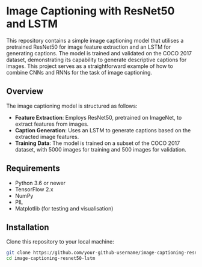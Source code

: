 # Image Captioning with ResNet50 and LSTM

This repository contains a simple image captioning model that utilises a pretrained ResNet50 for image feature extraction and an LSTM for generating captions. The model is trained and validated on the COCO 2017 dataset, demonstrating its capability to generate descriptive captions for images. This project serves as a straightforward example of how to combine CNNs and RNNs for the task of image captioning.

## Overview

The image captioning model is structured as follows:
- **Feature Extraction**: Employs ResNet50, pretrained on ImageNet, to extract features from images.
- **Caption Generation**: Uses an LSTM to generate captions based on the extracted image features.
- **Training Data**: The model is trained on a subset of the COCO 2017 dataset, with 5000 images for training and 500 images for validation.

## Requirements

- Python 3.6 or newer
- TensorFlow 2.x
- NumPy
- PIL
- Matplotlib (for testing and visualisation)

## Installation

Clone this repository to your local machine:

```bash
git clone https://github.com/your-github-username/image-captioning-resnet50-lstm.git
cd image-captioning-resnet50-lstm

